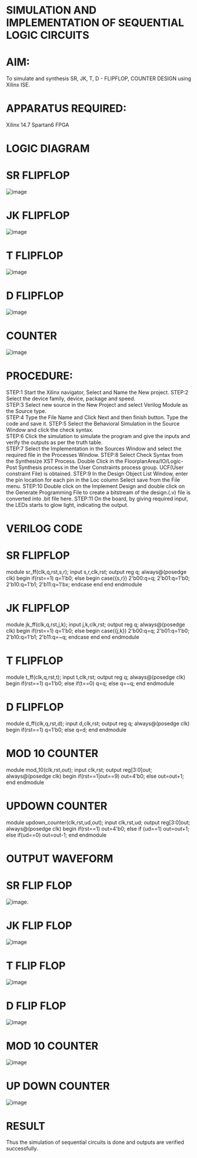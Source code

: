
# SIMULATION AND IMPLEMENTATION OF SEQUENTIAL LOGIC CIRCUITS

# AIM: 
 To simulate and synthesis SR, JK, T, D - FLIPFLOP, COUNTER DESIGN using Xilinx ISE.

# APPARATUS REQUIRED:

Xilinx 14.7
Spartan6 FPGA

# LOGIC DIAGRAM

# SR FLIPFLOP

![image](https://github.com/navaneethans/VLSI-LAB-EXP-4/assets/6987778/77fb7f38-5649-4778-a987-8468df9ea3c3)


# JK FLIPFLOP

![image](https://github.com/navaneethans/VLSI-LAB-EXP-4/assets/6987778/1510e030-4ddc-42b1-88ce-d00f6f0dc7e6)

# T FLIPFLOP

![image](https://github.com/navaneethans/VLSI-LAB-EXP-4/assets/6987778/7a020379-efb1-4104-85ee-439d660baa08)


# D FLIPFLOP

![image](https://github.com/navaneethans/VLSI-LAB-EXP-4/assets/6987778/dda843c5-f0a0-4b51-93a2-eaa4b7fa8aa0)


# COUNTER

![image](https://github.com/navaneethans/VLSI-LAB-EXP-4/assets/6987778/a1fc5f68-aafb-49a1-93d2-779529f525fa)


  
# PROCEDURE:
STEP:1  Start  the Xilinx navigator, Select and Name the New project.
STEP:2  Select the device family, device, package and speed.       
STEP:3  Select new source in the New Project and select Verilog Module as the Source type.                       
STEP:4  Type the File Name and Click Next and then finish button. Type the code and save it.
STEP:5  Select the Behavioral Simulation in the Source Window and click the check syntax.                       
STEP:6  Click the simulation to simulate the program and  give the inputs and verify the outputs as per the truth table.               
STEP:7  Select the Implementation in the Sources Window and select the required file in the Processes Window.
STEP:8  Select Check Syntax from the Synthesize  XST Process. Double Click in the  FloorplanArea/IO/Logic-Post Synthesis process in the User Constraints process group. UCF(User constraint File) is obtained. 
STEP:9  In the Design Object List Window, enter the pin location for each pin in the Loc column Select save from the File menu.
STEP:10 Double click on the Implement Design and double click on the Generate Programming File to create a bitstream of the design.(.v) file is converted into .bit file here.
STEP:11  On the board, by giving required input, the LEDs starts to glow light, indicating the output.

# VERILOG CODE
# SR FLIPFLOP 
module sr_ff(clk,q,rst,s,r);
input s,r,clk,rst;
output reg q;
always@(posedge clk)
begin
if(rst==1)
q=1'b0;
else
begin
case({s,r})
2'b00:q=q;
2'b01:q=1'b0;
2'b10:q=1'b1;
2'b11:q=1'bx;
endcase
end
end
endmodule
# JK FLIPFLOP 

module jk_ff(clk,q,rst,j,k);
input j,k,clk,rst;
output reg q;
always@(posedge clk)
begin
if(rst==1)
q=1'b0;
else
begin
case({j,k})
2'b00:q=q;
2'b01:q=1'b0;
2'b10:q=1'b1;
2'b11:q=~q;
endcase
end
end
endmodule
# T FLIPFLOP 
module t_ff(clk,q,rst,t);
input t,clk,rst;
output reg q;
always@(posedge clk)
begin
if(rst==1)
q=1'b0;
else
if(t==0)
q=q;
else
q=~q;
end
endmodule
# D FLIPFLOP 
module d_ff(clk,q,rst,d);
input d,clk,rst;
output reg q;
always@(posedge clk)
begin
if(rst==1)
q=1'b0;
else
q=d;
end
endmodule
# MOD 10 COUNTER 
module mod_10(clk,rst,out);
input clk,rst;
output reg[3:0]out;
always@(posedge clk)
begin
if(rst==1|out==9)
out=4'b0;
else
out=out+1;
end
endmodule
# UPDOWN COUNTER
module updown_counter(clk,rst,ud,out);
input clk,rst,ud; 
output reg[3:0]out;
always@(posedge clk) begin if(rst==1) out=4'b0; else if (ud==1) out=out+1;
else if(ud==0) out=out-1;
end endmodule
# OUTPUT WAVEFORM
# SR FLIP FLOP 
![image](https://github.com/sujitha18b/VLSI-LAB-EXP-4/assets/161813783/dc460fda-88d4-4709-beef-a1214eda0b5f).
# JK FLIP FLOP
![image](https://github.com/sujitha18b/VLSI-LAB-EXP-4/assets/161813783/d183b7a0-f14b-452e-b758-e998cb9c9b5c)
# T FLIP FLOP
![image](https://github.com/sujitha18b/VLSI-LAB-EXP-4/assets/161813783/69eea106-6626-4339-ba53-024a6888feca)
# D FLIP FLOP 
![image](https://github.com/sujitha18b/VLSI-LAB-EXP-4/assets/161813783/efeb3b4c-af72-45d4-9d87-370af038d380)
# MOD 10 COUNTER
![image](https://github.com/sujitha18b/VLSI-LAB-EXP-4/assets/161813783/67b8aaea-59c3-40a1-8ab5-41be7bfe6c33)
# UP DOWN COUNTER
![image](https://github.com/sujitha18b/VLSI-LAB-EXP-4/assets/161813783/7d4275b1-a694-46a5-9dbc-64084fcc1661)

# RESULT
Thus the simulation of sequential circuits is done and outputs are verified successfully.



